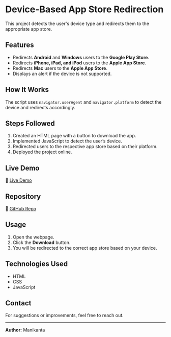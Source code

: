 # Device-Based App Store Redirection

This project detects the user's device type and redirects them to the appropriate app store.

## Features
- Redirects **Android** and **Windows** users to the **Google Play Store**.
- Redirects **iPhone, iPad, and iPod** users to the **Apple App Store**.
- Redirects **Mac** users to the **Apple App Store**.
- Displays an alert if the device is not supported.

## How It Works
The script uses `navigator.userAgent` and `navigator.platform` to detect the device and redirects accordingly.

## Steps Followed
1. Created an HTML page with a button to download the app.
2. Implemented JavaScript to detect the user’s device.
3. Redirected users to the respective app store based on their platform.
4. Deployed the project online.

## Live Demo
🔗 [Live Demo](https://manikanta-81.github.io/mobile-app-redirect/)

## Repository
🔗 [GitHub Repo](https://github.com/Manikanta-81/mobile-app-redirect)

## Usage
1. Open the webpage.
2. Click the **Download** button.
3. You will be redirected to the correct app store based on your device.

## Technologies Used
- HTML
- CSS
- JavaScript

## Contact
For suggestions or improvements, feel free to reach out.

---
**Author:** Manikanta
